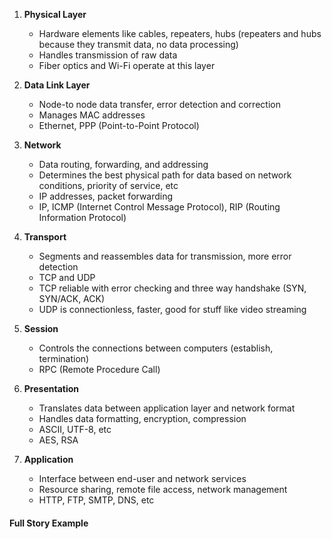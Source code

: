 
1. **Physical Layer**
	* Hardware elements like cables, repeaters, hubs (repeaters and hubs because they transmit data, no data processing)
	* Handles transmission of raw data
	* Fiber optics and Wi-Fi operate at this layer

2. **Data Link Layer**
	* Node-to node data transfer, error detection and correction
	* Manages MAC addresses
	* Ethernet, PPP (Point-to-Point Protocol)

3. **Network**
	* Data routing, forwarding, and addressing
	* Determines the best physical path for data based on network conditions, priority of service, etc
	* IP addresses, packet forwarding
	* IP, ICMP (Internet Control Message Protocol), RIP (Routing Information Protocol)

4. **Transport**
	* Segments and reassembles data for transmission, more error detection
	* TCP and UDP
	* TCP reliable with error checking and three way handshake (SYN, SYN/ACK, ACK)
	* UDP is connectionless, faster, good for stuff like video streaming

5. **Session**
	* Controls the connections between computers (establish, termination)
	* RPC (Remote Procedure Call)

6. **Presentation**
	* Translates data between application layer and network format
	* Handles data formatting, encryption, compression
	* ASCII, UTF-8, etc
	* AES, RSA

7. **Application**
	* Interface between end-user and network services
	* Resource sharing, remote file access, network management
	* HTTP, FTP, SMTP, DNS, etc

#### Full Story Example
 